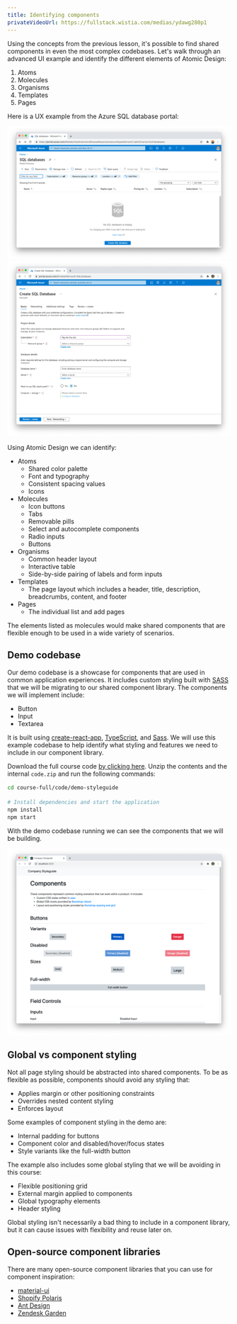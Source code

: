 ```yaml
---
title: Identifying components
privateVideoUrl: https://fullstack.wistia.com/medias/ydawg280p1
---
```


Using the concepts from the previous lesson, it's possible to find shared components in even the most complex codebases. Let's walk through an advanced UI example and identify the different elements of Atomic Design:

1. Atoms
1. Molecules
1. Organisms
1. Templates
1. Pages

Here is a UX example from the Azure SQL database portal:

![Azure SQL list](./public/assets/azure-list.png)
![Azure SQL add](./public/assets/azure-add.png)

Using Atomic Design we can identify:

- Atoms
  - Shared color palette
  - Font and typography
  - Consistent spacing values
  - Icons
- Molecules
  - Icon buttons
  - Tabs
  - Removable pills
  - Select and autocomplete components
  - Radio inputs
  - Buttons
- Organisms
  - Common header layout
  - Interactive table
  - Side-by-side pairing of labels and form inputs
- Templates
  - The page layout which includes a header, title, description, breadcrumbs, content, and footer
- Pages
  - The individual list and add pages

The elements listed as molecules would make shared components that are flexible enough to be used in a wide variety of scenarios.

## Demo codebase

Our demo codebase is a showcase for components that are used in common application experiences. It includes custom styling built with [SASS](https://sass-lang.com/) that we will be migrating to our shared component library. The components we will implement include:

- Button
- Input
- Textarea

It is built using [create-react-app](https://reactjs.org/docs/create-a-new-react-app.html), [TypeScript](https://www.typescriptlang.org/), and [Sass](https://sass-lang.com/). We will use this example codebase to help identify what styling and features we need to include in our component library.

Download the full course code [by clicking here](https://api.newline.co/assets/protected/courses/newline-guide-to-building-a-company-component-library/downloads/course-full.zip). Unzip the contents and the internal `code.zip` and run the following commands:

```bash
cd course-full/code/demo-styleguide

# Install dependencies and start the application
npm install
npm start
```

With the demo codebase running we can see the components that we will be building.

![demo styleguide](./public/assets/demo-styleguide.png)

## Global vs component styling

Not all page styling should be abstracted into shared components. To be as flexible as possible, components should avoid any styling that:

- Applies margin or other positioning constraints
- Overrides nested content styling
- Enforces layout

Some examples of component styling in the demo are:

- Internal padding for buttons
- Component color and disabled/hover/focus states
- Style variants like the full-width button

The example also includes some global styling that we will be avoiding in this course:

- Flexible positioning grid
- External margin applied to components
- Global typography elements
- Header styling

Global styling isn't necessarily a bad thing to include in a component library, but it can cause issues with flexibility and reuse later on.

## Open-source component libraries

There are many open-source component libraries that you can use for component inspiration:

- [material-ui](https://material-ui.com/)
- [Shopify Polaris](https://polaris.shopify.com/)
- [Ant Design](https://ant.design/)
- [Zendesk Garden](https://garden.zendesk.com/)
